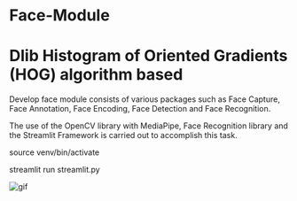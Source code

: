 # Face-Module

# Dlib Histogram of Oriented Gradients (HOG) algorithm based


Develop face module consists of various packages such as Face Capture, Face Annotation, Face Encoding, Face Detection and Face Recognition.

The use of the OpenCV library with MediaPipe, Face Recognition library and the Streamlit Framework is carried out to accomplish this task.

source venv/bin/activate

streamlit run streamlit.py



![gif](https://github.com/TapendraBaduwal/Face-Module/blob/master/face_module.gif)


